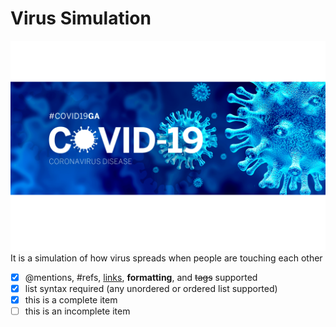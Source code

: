 # Virus Simulation
![COVID-19](/images/CoronaVirus.png)
It is a simulation of how virus spreads when people are touching each other

- [x] @mentions, #refs, [links](), **formatting**, and <del>tags</del> supported
- [x] list syntax required (any unordered or ordered list supported)
- [x] this is a complete item
- [ ] this is an incomplete item
